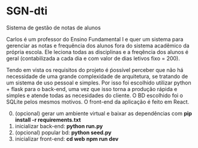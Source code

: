 # SGN-dti
Sistema de gestão de notas de alunos

Carlos é um professor do Ensino Fundamental I e quer um sistema para gerenciar as notas e frequência dos alunos fora do sistema acadêmico da própria escola. Ele leciona todas as disciplinas e a freqência dos alunos é geral (contabilizada a cada dia e com valor de dias letivos fixo = 200).

Tendo em vista os requisitos do projeto é ṕossível perceber que não há necessidade de uma grande complexidade de arquitetura, se tratando de um sistema de uso pessoal e simples. Por isso foi escolhido utilizar python + flask para o back-end, uma vez que isso torna a produção rápida e simples e atende todas as necesidades do cliente. O BD escolhido foi o SQLite pelos mesmos motivos. O front-end da aplicação é feito em React.

0. (opcional) gerar um ambiente virtual e baixar as dependências com **pip install -r requirements.txt**
1. inicializar back-end: **python run.py**
2. (opcional) popular bd: **python seed.py**
3. inicializar front-end: **cd web**
                          **npm run dev**



